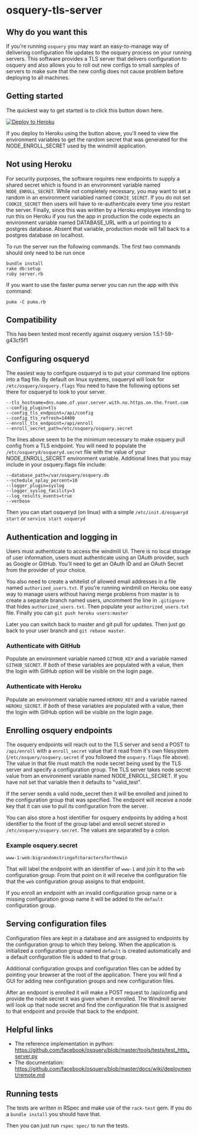 # osquery-tls-server

## Why do you want this

If you're running `osquery` you may want an easy-to-manage way of delivering
configuration file updates to the osquery process on your running servers. This
software provides a TLS server that delivers configuration to osquery and also
allows you to roll out new configs to small samples of servers to make sure that
the new config does not cause problem before deploying to all machines.

## Getting started

The quickest way to get started is to click this button down here.

[![Deploy to Heroku](https://www.herokucdn.com/deploy/button.png)](https://heroku.com/deploy)

If you deploy to Heroku using the button above, you'll need to view the
environment variables to get the random secret that was generated for the NODE_ENROLL_SECRET
used by the windmill application.

## Not using Heroku

For security purposes, the software requires new endpoints to supply a shared
secret which is found in an environment variable named `NODE_ENROLL_SECRET`.
While  not completely necessary, you may want to set a random in an environment
variabled  named `COOKIE_SECRET`. If you do not set `COOKIE_SECRET` then users
will have to  re-authenticate every time you restart the server. Finally, since
this was written by a Heroku employee intending to run this on Heroku if you run
the app in production the code expects an environment variable named
DATABASE_URL with a url pointing to a postgres database. Absent that variable,
production mode will fall back to a postgres database on localhost.

To run the server run the following commands. The first two commands should only
need to be run once

```
bundle install
rake db:setup
ruby server.rb
```

If you want to use the faster puma server you can run the app with this command:

```
puma -C puma.rb
```

## Compatibility

This has been tested most recently against osquery version 1.5.1-59-g43cf5f1

## Configuring osqueryd

The easiest way to configure osqueryd is to put your command line options
into a flag file. By default on linux systems, osqueryd will look for
`/etc/osquery/osquery.flags` You need to have the following options set there
for osqueryd to look to your server.

```
--tls_hostname=dns.name.of.your.server.with.no.https.on.the.front.com
--config_plugin=tls
--config_tls_endpoint=/api/config
--config_tls_refresh=14400
--enroll_tls_endpoint=/api/enroll
--enroll_secret_path=/etc/osquery/osquery.secret
```

The lines above seem to be the minimum necessary to make osquery pull config
from a TLS endpoint. You will need to populate the `/etc/osqueryd/osqueryd.secret`
file with the value of your NODE_ENROLL_SECRET environment variable. Additional
lines that you may include in your osquery.flags file include:

```
--database_path=/var/osquery/osquery.db
--schedule_splay_percent=10
--logger_plugin=syslog
--logger_syslog_facility=3
--log_results_events=true
--verbose
```

Then you can start osqueryd (on linux) with a simple `/etc/init.d/osqueryd start`
or `service start osqueryd`

## Authentication and logging in
Users must authenticate to access the windmill UI. There is no local storage of
user information, users must authenticate using an OAuth provider, such as
Google or GitHub. You'll need to get an OAuth ID and an OAuth Secret from the
provider of your choice.

You also need to create a whitelist of allowed email addresses in a file named
`authorized_users.txt`. If you're running windmill on Heroku one easy way to
manage users without having merge problems from master is to create a separate
branch named users, uncomment the line in `.gitignore` that hides
`authorized_users.txt`.  Then populate your `authorized_users.txt` file. Finally
you can `git push heroku users:master`

Later you can switch back to master and git pull for updates. Then just go back
to your user branch and `git rebase master`.

### Authenticate with GitHub

Populate an environment variable named `GITHUB_KEY` and a variable named
`GITHUB_SECRET`. If *both*  of these variables are populated with a value, then
the login with GitHub option  will be visible on the login page.

### Authenticate with Heroku

Populate an environment variable named `HEROKU_KEY` and a variable named
`HEROKU_SECRET`. If *both*  of these variables are populated with a value, then
the login with GitHub option  will be visible on the login page.

## Enrolling osquery endpoints
The osquery endpoints will reach out to the TLS server and send a POST to `/api/enroll`
with a `enroll_secret` value that it read from it's own filesystem (`/etc/osquery/osquery.secret`
if you followed the `osquery.flags` file above). The value in that file must match
the node secret being used by the TLS server and specify a configuration group. The TLS server takes node secret value from an
environment variable named NODE_ENROLL_SECRET. If you have not set that variable
then it defaults to "valid_test".

If the server sends a valid node_secret then it will be enrolled and joined to the configuration
group that was specified. The endpoint will receive a node key that it
can use to pull its configuration from the server.

You can also store a host identifier for osquery endpoints by adding
a host identifier to the front of the group label and enroll secret stored in `/etc/osquery/osquery.secret`.
The values are separated by a colon.

### Example osquery.secret

`www-1:web:bigrandomstringofcharactersforthewin`

That will label the endpoint with an identifier of `www-1` and join it to the `web`
configuration group. From that point on it will receive the configuration file that
the `web` configuration group assigns to that endpoint.

If you enroll an endpoint with an invalid configuration group name or a missing
configuration group name it will be added to the `default` configuration group.

## Serving configuration files
Configuration files are kept in a database and are assigned to endpoints by the
configuration group to which they belong. When the application is initialized a
configuration group named `default` is created automatically and a default configuration
file is added to that group.

Additional configuration groups and configuration files can be added by pointing
your browser at the root of the application. There you will find a GUI for adding
new configuration groups and new configuration files.

After an endpoint is enrolled it will make a POST request to /api/config and provide
the node secret it was given when it enrolled. The Windmill server will look up that
node secret and find the configuration file that is assigned to that endpoint and
provide that back to the endpoint.

## Helpful links

* The reference implementation in python: https://github.com/facebook/osquery/blob/master/tools/tests/test_http_server.py
* The documentation: https://github.com/facebook/osquery/blob/master/docs/wiki/deployment/remote.md

## Running tests

The tests are written in RSpec and make use of the `rack-test` gem. If you do a
`bundle install` you should have that.

Then you can just run `rspec spec/` to run
the tests.

